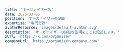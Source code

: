 ```yaml
---
title: 'オーガナイザー名'
date: 2025-03-05
position: 'オーガナイザーの役職'
expertise: '専門分野'
avatarResource: 'images/default-avatar.svg'
description: 'オーガナイザーの詳細な説明をここに記述します。'
xUrl: 'https://x.com/organizer'
companyUrl: 'https://organizer-company.com/'
---
```

